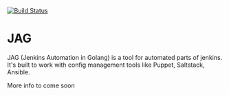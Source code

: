[![Build Status](https://travis-ci.org/brharrelldev/jag.svg?branch=master)](https://travis-ci.org/brharrelldev/jag)

# JAG
JAG (Jenkins Automation in Golang) is a tool for automated parts of jenkins.  It's built to work with config management tools like Puppet, Saltstack, Ansible. 


More info to come soon
